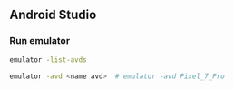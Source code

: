 ## Android Studio

### Run emulator
```bash
emulator -list-avds

emulator -avd <name avd>  # emulator -avd Pixel_7_Pro
```